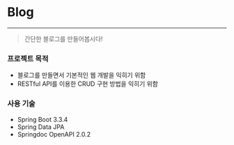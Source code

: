 # Blog

---

> 간단한 블로그를 만들어봅시다!

### 프로젝트 목적
- 블로그를 만들면서 기본적인 웹 개발을 익히기 위함
- RESTful API를 이용한 CRUD 구현 방법을 익히기 위함

### 사용 기술
- Spring Boot 3.3.4
- Spring Data JPA
- Springdoc OpenAPI  2.0.2